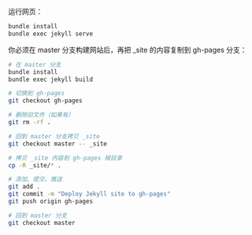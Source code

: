 运行网页：
```bash
bundle install
bundle exec jekyll serve
```

你必须在 master 分支构建网站后，再把 _site 的内容复制到 gh-pages 分支：
```bash
# 在 master 分支
bundle install
bundle exec jekyll build

# 切换到 gh-pages
git checkout gh-pages

# 删除旧文件（如果有）
git rm -rf .

# 回到 master 分支拷贝 _site
git checkout master -- _site

# 拷贝 _site 内容到 gh-pages 根目录
cp -R _site/* .

# 添加、提交、推送
git add .
git commit -m "Deploy Jekyll site to gh-pages"
git push origin gh-pages

# 回到 master 分支
git checkout master
```

